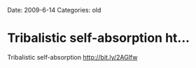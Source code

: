 Date: 2009-6-14
Categories: old

# Tribalistic self-absorption ht...

Tribalistic self-absorption <a href="http://bit.ly/2AGlfw" rel="nofollow">http://bit.ly/2AGlfw</a>
